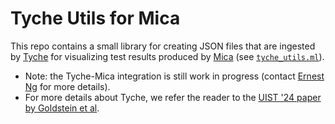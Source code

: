 # Tyche Utils for Mica

This repo contains a small library for creating JSON files that are ingested by [Tyche](https://github.com/tyche-pbt/) for visualizing test results produced by [Mica](https://github.com/ngernest/mica) (see [`tyche_utils.ml`](./lib/mica_tyche_utils.ml)). 

- Note: the Tyche-Mica integration is still work in progress (contact [Ernest Ng](mailto:ernest@cs.cornell.edu) for more details).
- For more details about Tyche, we refer the reader to the [UIST '24 paper by Goldstein et al](https://harrisongoldste.in/papers/uist24-tyche.pdf). 
 